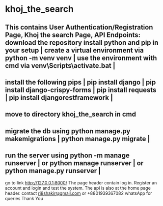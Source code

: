 # khoj_the_search
This contains User Authentication/Registration Page, Khoj the search Page, API Endpoints:
download the repository
install python and pip in your setup  |
create a virtual environment via python -m venv venv   |
use the environment with cmd via venv\Scripts\activate.bat    |
-------------------------
install the following pips  |
pip install django   |
pip install django-crispy-forms  |
pip install requests  |
pip install djangorestframework  |
------------------------------
move to directory khoj_the_search in cmd
--------------------
migrate the db using 
python manage.py makemigrations   |
python manage.py migrate    |
-----------------------
run the server using
python -m manage runserver   |
or
python manage runserver   |
or
python manage.py runserver   |
-------------------------
go to link http://127.0.0.1:8000/
The page header contain log in. Register an account and login and test the system.
The api is also at the home page header. 
contact ri8shakir@gmail.com or +8801939367082 whatsApp for queries
Thank You
